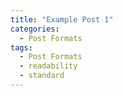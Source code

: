 ```yaml
---
title: "Example Post 1"
categories:
  - Post Formats
tags:
  - Post Formats
  - readability
  - standard
---
```

